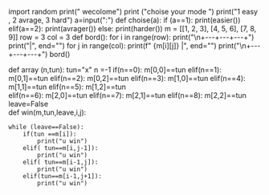 import random 
print(" wecolome")
print ("choise your mode ")
print("1 easy , 2 avrage, 3 hard")
a=input(":")
def choise(a):
    if (a==1):
        print(easier())
    elif(a==2):
        print(avrager())
    else:
        print(harder())
m = [[1, 2, 3], [4, 5, 6], [7, 8, 9]]
row = 3
col = 3
def bord():
    for i in range(row): 
        print("\n+---+---+---+")
        print("|", end="")
        for j in range(col):
            print(f" {m[i][j]} |", end="")
    print("\n+---+---+---+")
bord()

def array (n,tun):
    tun="x"
    n =-1
    if(n==0):
        m[0,0]==tun
    elif(n==1):
        m[0,1]==tun
    elif(n==2):
        m[0,2]==tun 
    elif(n==3):
        m[1,0]==tun
    elif(n==4):
        m[1,1]==tun
    elif(n==5):
        m[1,2]==tun        
    elif(n==6):
        m[2,0]==tun
    elif(n==7):
        m[2,1]==tun 
    elif(n==8):
        m[2,2]==tun 
    leave=False    
def win(m,tun,leave,i,j):

    while (leave==False):
        if(tun ==m[i]):
            print("u win")
        elif( tun==m[i,j-1]):
            print("u win")
        elif( tun==m[i-1,j]):
            print("u win")
        elif(tun==m[i-1,j+1]):
            print("u win") 
            
